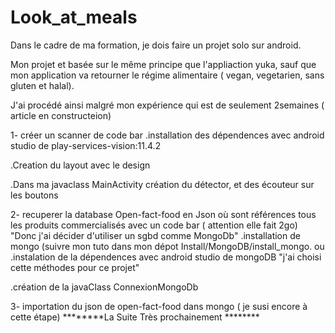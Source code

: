 # Look_at_meals
Dans le cadre de ma formation, je dois faire un projet solo sur android.

Mon projet et basée sur le même principe que l'appliaction yuka, sauf que mon application va retourner le régime alimentaire ( vegan, vegetarien, sans gluten et halal).

J'ai procédé ainsi malgré mon expérience qui est de seulement 2semaines ( article en constructeion)

1- créer un scanner de code bar
   .installation des dépendences avec android studio de play-services-vision:11.4.2
   
   .Creation du layout avec le design
   
   .Dans ma javaclass MainActivity création du détector, et des écouteur sur les boutons
   
2- recuperer la database Open-fact-food en Json où sont références tous les produits commercialisés avec un code bar ( attention elle fait 2go)
"Donc j'ai décider d'utiliser un sgbd comme MongoDb"
  .installation de mongo (suivre mon tuto dans mon dépot Install/MongoDB/install_mongo.
  ou
  .instalation de la dépendences avec android studio de mongoDB 
  "j'ai choisi cette méthodes pour ce projet"
  
  .création de la javaClass ConnexionMongoDb
  
  3- importation du json de open-fact-food dans mongo ( je susi encore à cette étape)
  ********La Suite Très prochainement ********
   
